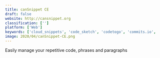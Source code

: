 ```yaml
---
title: canSnippet CE
draft: false 
website: http://cansnippet.org
classification: ['']
platform: ['Web']
keywords: ['cloud_snippets', 'code_sketch', 'codetogo', 'commits.io', 'decs', 'devhints', 'gisto', 'hasty', 'kite', 'qoa', 'snip', 'snipline', 'snipper_app', 'snippet_maker', 'snippet_repo', 'snippet_store', 'snippetnote', 'snippy', 'stack_overflow_documentation', 'glot.io']
image: 2020/04/canSnippet-CE.png
---
```

Easily manage your repetitive code, phrases and paragraphs